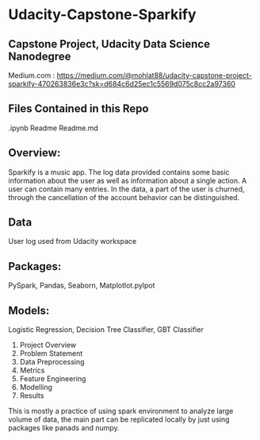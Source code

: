 # Udacity-Capstone-Sparkify

## Capstone Project, Udacity Data Science Nanodegree

Medium.com : https://medium.com/@mohlat88/udacity-capstone-project-sparkify-470263836e3c?sk=d684c6d25ec1c5569d075c8cc2a97360

## Files Contained in this Repo
.ipynb
Readme Readme.md

## Overview:
Sparkify is a music app. The log data provided contains some basic information about the user as well as information about a single action. A user can contain many entries. In the data, a part of the user is churned, through the cancellation of the account behavior can be distinguished.

## Data
User log used from Udacity workspace

## Packages:
PySpark, Pandas, Seaborn, Matplotlot.pylpot

## Models:
Logistic Regression, Decision Tree Classifier, GBT Classifier

1. Project Overview
2. Problem Statement
3. Data Preprocessing
4. Metrics
5. Feature Engineering
6. Modelling
7. Results

This is mostly a practice of using spark environment to analyze large volume of data, the main part can be replicated locally by just using packages like panads and numpy.
